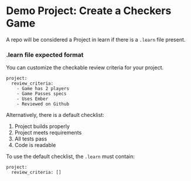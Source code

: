 # Demo Project: Create a Checkers Game

A repo will be considered a Project in learn if there is a `.learn` file present.

### .learn file expected format

You can customize the checkable review criteria for your project.

```
project:
  review_criteria:
    - Game has 2 players
    - Game Passes specs
    - Uses Ember
    - Reviewed on Github
```

Alternatively, there is a default checklist:

1. Project builds properly
2. Project meets requirements
3. All tests pass
4. Code is readable

To use the default checklist, the `.learn` must contain:

```
project:
  review_criteria: []
```
